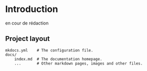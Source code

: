 # Introduction

en cour de rédaction

## Project layout

    mkdocs.yml    # The configuration file.
    docs/
        index.md  # The documentation homepage.
        ...       # Other markdown pages, images and other files.
